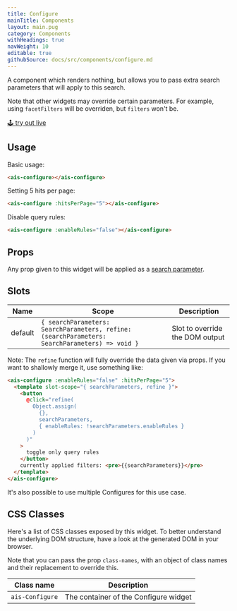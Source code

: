 ```yaml
---
title: Configure
mainTitle: Components
layout: main.pug
category: Components
withHeadings: true
navWeight: 10
editable: true
githubSource: docs/src/components/configure.md
---
```


A component which renders nothing, but allows you to pass extra search parameters that will apply to this search.

Note that other widgets may override certain parameters. For example, using `facetFilters` will be overriden, but `filters` won't be.

<a class="btn btn-static-theme" href="stories/?selectedKind=Configure">🕹 try out live</a>

## Usage

Basic usage:

```html
<ais-configure></ais-configure>
```

Setting 5 hits per page:

```html
<ais-configure :hitsPerPage="5"></ais-configure>
```

Disable query rules:

```html
<ais-configure :enableRules="false"></ais-configure>
```

## Props

Any prop given to this widget will be applied as a [search parameter](https://www.algolia.com/doc/api-reference/search-api-parameters/).

## Slots

Name | Scope | Description
---|---|---
default | `{ searchParameters: SearchParameters, refine: (searchParameters: SearchParameters) => void }` | Slot to override the DOM output

Note: The `refine` function will fully override the data given via props. If you want to shallowly merge it, use something like:

```html
<ais-configure :enableRules="false" :hitsPerPage="5">
  <template slot-scope="{ searchParameters, refine }">
    <button
      @click="refine(
        Object.assign(
          {},
          searchParameters,
          { enableRules: !searchParameters.enableRules }
        )
      )"
    >
      toggle only query rules
    </button>
    currently applied filters: <pre>{{searchParameters}}</pre>
  </template>
</ais-configure>
```

It's also possible to use multiple Configures for this use case.

## CSS Classes

Here's a list of CSS classes exposed by this widget. To better understand the underlying
DOM structure, have a look at the generated DOM in your browser.

Note that you can pass the prop `class-names`, with an object of class names and their replacement to override this.

Class name | Description
---|---
`ais-Configure` | The container of the Configure widget
